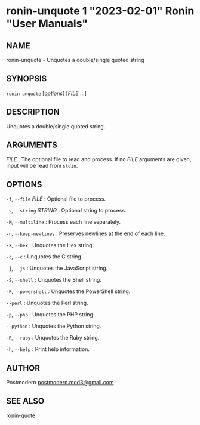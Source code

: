 # ronin-unquote 1 "2023-02-01" Ronin "User Manuals"

## NAME

ronin-unquote - Unquotes a double/single quoted string

## SYNOPSIS

`ronin unquote` [*options*] [*FILE* ...]

## DESCRIPTION

Unquotes a double/single quoted string.

## ARGUMENTS

*FILE*
: The optional file to read and process. If no *FILE* arguments are given,
  input will be read from `stdin`.

## OPTIONS

`-f`, `--file` *FILE*
: Optional file to process.

`-s`, `--string` *STRING*
: Optional string to process.

`-M`, `--multiline`
: Process each line separately.

`-n`, `--keep-newlines`
: Preserves newlines at the end of each line.

`-X`, `--hex`
: Unquotes the Hex string.

`-c`, `--c`
: Unquotes the C string.

`-j`, `--js`
: Unquotes the JavaScript string.

`-S`, `--shell`
: Unquotes the Shell string.

`-P`, `--powershell`
: Unquotes the PowerShell string.

`--perl`
: Unquotes the Perl string.

`-p`, `--php`
: Unquotes the PHP string.

`--python`
: Unquotes the Python string.

`-R`, `--ruby`
: Unquotes the Ruby string.

`-h`, `--help`
: Print help information.

## AUTHOR

Postmodern <postmodern.mod3@gmail.com>

## SEE ALSO

[ronin-quote](ronin-quote.1.md)
